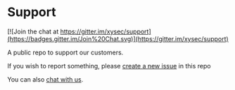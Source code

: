 # Support

[![Join the chat at https://gitter.im/xysec/support](https://badges.gitter.im/Join%20Chat.svg)](https://gitter.im/xysec/support)

A public repo to support our customers.

If you wish to report something, please [create a new issue](https://github.com/xysec/support/issues/new) in this repo

You can also [chat with us](https://gitter.im/xysec/support).
